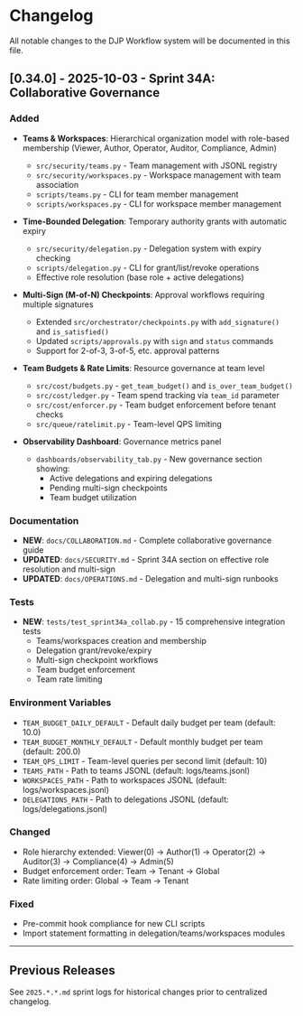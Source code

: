 # Changelog

All notable changes to the DJP Workflow system will be documented in this file.

## [0.34.0] - 2025-10-03 - Sprint 34A: Collaborative Governance

### Added
- **Teams & Workspaces**: Hierarchical organization model with role-based membership (Viewer, Author, Operator, Auditor, Compliance, Admin)
  - `src/security/teams.py` - Team management with JSONL registry
  - `src/security/workspaces.py` - Workspace management with team association
  - `scripts/teams.py` - CLI for team member management
  - `scripts/workspaces.py` - CLI for workspace member management

- **Time-Bounded Delegation**: Temporary authority grants with automatic expiry
  - `src/security/delegation.py` - Delegation system with expiry checking
  - `scripts/delegation.py` - CLI for grant/list/revoke operations
  - Effective role resolution (base role + active delegations)

- **Multi-Sign (M-of-N) Checkpoints**: Approval workflows requiring multiple signatures
  - Extended `src/orchestrator/checkpoints.py` with `add_signature()` and `is_satisfied()`
  - Updated `scripts/approvals.py` with `sign` and `status` commands
  - Support for 2-of-3, 3-of-5, etc. approval patterns

- **Team Budgets & Rate Limits**: Resource governance at team level
  - `src/cost/budgets.py` - `get_team_budget()` and `is_over_team_budget()`
  - `src/cost/ledger.py` - Team spend tracking via `team_id` parameter
  - `src/cost/enforcer.py` - Team budget enforcement before tenant checks
  - `src/queue/ratelimit.py` - Team-level QPS limiting

- **Observability Dashboard**: Governance metrics panel
  - `dashboards/observability_tab.py` - New governance section showing:
    - Active delegations and expiring delegations
    - Pending multi-sign checkpoints
    - Team budget utilization

### Documentation
- **NEW**: `docs/COLLABORATION.md` - Complete collaborative governance guide
- **UPDATED**: `docs/SECURITY.md` - Sprint 34A section on effective role resolution and multi-sign
- **UPDATED**: `docs/OPERATIONS.md` - Delegation and multi-sign runbooks

### Tests
- **NEW**: `tests/test_sprint34a_collab.py` - 15 comprehensive integration tests
  - Teams/workspaces creation and membership
  - Delegation grant/revoke/expiry
  - Multi-sign checkpoint workflows
  - Team budget enforcement
  - Team rate limiting

### Environment Variables
- `TEAM_BUDGET_DAILY_DEFAULT` - Default daily budget per team (default: 10.0)
- `TEAM_BUDGET_MONTHLY_DEFAULT` - Default monthly budget per team (default: 200.0)
- `TEAM_QPS_LIMIT` - Team-level queries per second limit (default: 10)
- `TEAMS_PATH` - Path to teams JSONL (default: logs/teams.jsonl)
- `WORKSPACES_PATH` - Path to workspaces JSONL (default: logs/workspaces.jsonl)
- `DELEGATIONS_PATH` - Path to delegations JSONL (default: logs/delegations.jsonl)

### Changed
- Role hierarchy extended: Viewer(0) → Author(1) → Operator(2) → Auditor(3) → Compliance(4) → Admin(5)
- Budget enforcement order: Team → Tenant → Global
- Rate limiting order: Global → Team → Tenant

### Fixed
- Pre-commit hook compliance for new CLI scripts
- Import statement formatting in delegation/teams/workspaces modules

---

## Previous Releases

See `2025.*.*.md` sprint logs for historical changes prior to centralized changelog.

